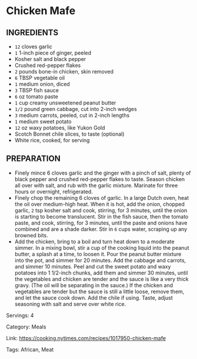 # Chicken Mafe

## INGREDIENTS

- `12` cloves garlic
- `1` 1-inch piece of ginger, peeled
- Kosher salt and black pepper
- Crushed red-pepper flakes
- `2` pounds bone-in chicken, skin removed
- `6` TBSP vegetable oil
- `1` medium onion, diced
- `3` TBSP fish sauce
- `6` oz tomato paste
- `1` cup creamy unsweetened peanut butter
- `1/2` pound green cabbage, cut into 2-inch wedges
- `3` medium carrots, peeled, cut in 2-inch lengths
- `1` medium sweet potato
- `12` oz waxy potatoes, like Yukon Gold
- Scotch Bonnet chile slices, to taste (optional)
- White rice, cooked, for serving

## PREPARATION

- Finely mince 6 cloves garlic and the ginger with a pinch of salt, plenty of black pepper and crushed red-pepper flakes to taste. Season chicken all over with salt, and rub with the garlic mixture. Marinate for three hours or overnight, refrigerated.
- Finely chop the remaining 6 cloves of garlic. In a large Dutch oven, heat the oil over medium-high heat. When it is hot, add the onion, chopped garlic, `2` tsp kosher salt and cook, stirring, for 3 minutes, until the onion is starting to become translucent. Stir in the fish sauce, then the tomato paste, and cook, stirring, for 3 minutes, until the paste and onions have combined and are a shade darker. Stir in `6` cups water, scraping up any browned bits.
- Add the chicken, bring to a boil and turn heat down to a moderate simmer. In a mixing bowl, stir a cup of the cooking liquid into the peanut butter, a splash at a time, to loosen it. Pour the peanut butter mixture into the pot, and simmer for 20 minutes. Add the cabbage and carrots, and simmer 10 minutes. Peel and cut the sweet potato and waxy potatoes into 1 1/2-inch chunks, add them and simmer 30 minutes, until the vegetables and chicken are tender and the sauce is like a very thick gravy. (The oil will be separating in the sauce.) If the chicken and vegetables are tender but the sauce is still a little loose, remove them, and let the sauce cook down. Add the chile if using. Taste, adjust seasoning with salt and serve over white rice.

Servings: 4

Category: Meals

Link: https://cooking.nytimes.com/recipes/1017950-chicken-mafe

Tags: African, Meat

